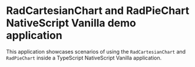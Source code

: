 # RadCartesianChart and RadPieChart NativeScript Vanilla demo application

This application showcases scenarios of using the `RadCartesianChart` and `RadPieChart` inside a TypeScript NativeScript Vanilla application.